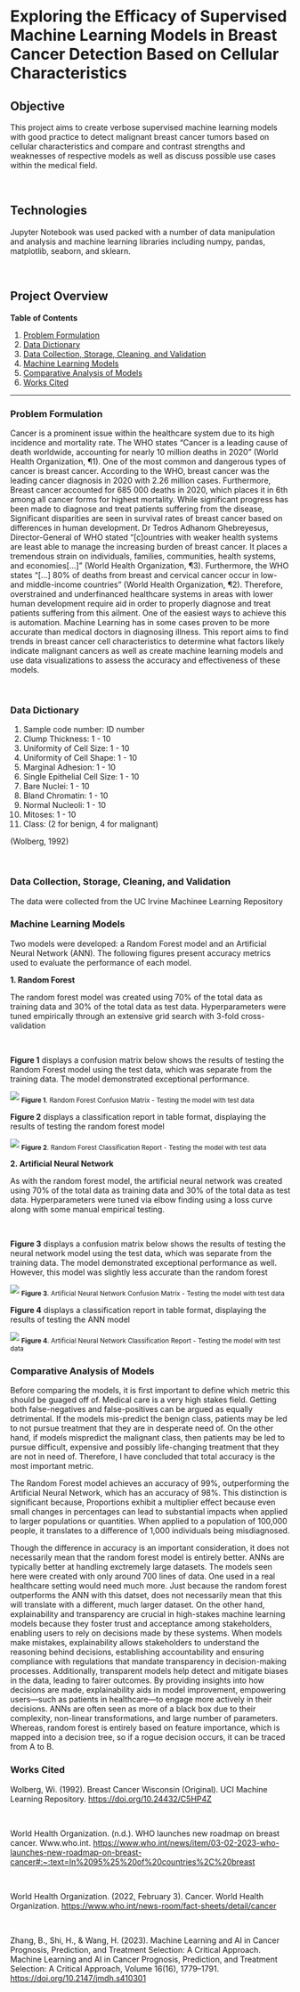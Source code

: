 # Exploring the Efficacy of Supervised Machine Learning Models in Breast Cancer Detection Based on Cellular Characteristics

## Objective
This project aims to create verbose supervised machine learning models with good practice to detect malignant breast cancer tumors based on cellular characteristics and compare and contrast strengths and weaknesses of respective models as well as discuss possible use cases within the medical field. 

<br>

## Technologies
Jupyter Notebook was used packed with a number of data manipulation and analysis and machine learning libraries including numpy, pandas, matplotlib, seaborn, and sklearn. 

<br>

## Project Overview<br>
**Table of Contents**
1. [Problem Formulation](#problem-formulation)
1. [Data Dictionary](#data-dictionary)
1. [Data Collection, Storage, Cleaning, and Validation](#data-collection-storage-cleaning-and-validation)
1. [Machine Learning Models](#machine-learning-models)
1. [Comparative Analysis of Models](#comparative-analysis-of-models)
1. [Works Cited](#works-cited)

---

### Problem Formulation
Cancer is a prominent issue within the healthcare system due to its high incidence and mortality rate. The WHO states “Cancer is a leading cause of death worldwide, accounting for nearly 10 million deaths in 2020” (World Health Organization, ¶1). One of the most common and dangerous types of cancer is breast cancer. According to the WHO, breast cancer was the leading cancer diagnosis in 2020 with 2.26 million cases. Furthermore, Breast cancer accounted for 685 000 deaths in 2020, which places it in 6th among all cancer forms for highest mortality. While significant progress has been made to diagnose and treat patients suffering from the disease, Significant disparities are seen in survival rates of breast cancer based on differences in human development. Dr Tedros Adhanom Ghebreyesus, Director-General of WHO stated “[c]ountries with weaker health systems are least able to manage the increasing burden of breast cancer. It places a tremendous strain on individuals, families, communities, health systems, and economies[...]” (World Health Organization, ¶3). Furthermore, the WHO states “[...] 80% of deaths from breast and cervical cancer occur in low- and middle-income countries” (World Health Organization, ¶2). Therefore, overstrained and underfinanced healthcare systems in areas with lower human development require aid in order to properly diagnose and treat patients suffering from this ailment. One of the easiest ways to achieve this is automation. Machine Learning has in some cases proven to be more accurate than medical doctors in diagnosing illness. This report aims to find trends in breast cancer cell characteristics to determine what factors likely indicate malignant cancers as well as create machine learning models and use data visualizations to assess the accuracy and effectiveness of these models.

<br>

### Data Dictionary
1. Sample code number:            ID number
2. Clump Thickness:               1 - 10
3. Uniformity of Cell Size:       1 - 10
4. Uniformity of Cell Shape:      1 - 10
5. Marginal Adhesion:             1 - 10
6. Single Epithelial Cell Size:   1 - 10
7. Bare Nuclei:                   1 - 10
8. Bland Chromatin:               1 - 10
9. Normal Nucleoli:               1 - 10
10. Mitoses:                      1 - 10
11. Class:                        (2 for benign, 4 for malignant)

(Wolberg, 1992)

<br>

### Data Collection, Storage, Cleaning, and Validation
The data were collected from the UC Irvine Machinee Learning Repository
<br>

### Machine Learning Models
<p>Two models were developed: a Random Forest model and an Artificial Neural Network (ANN). The following figures present accuracy metrics used to evaluate the performance of each model.</p>

**1. Random Forest** 
<p>The random forest model was created using 70% of the total data as training data and 30% of the total data as test data. Hyperparameters were tuned empirically through an extensive grid search with 3-fold cross-validation</p>
<br>
<p><b>Figure 1</b> displays a confusion matrix below shows the results of testing the Random Forest model using the test data, which was separate from the training data. The model demonstrated exceptional performance.</p>
<img src="https://i.imgur.com/bRQjtRc.png">
<sub><b>Figure 1</b>. Random Forest Confusion Matrix - Testing the model with test data</sub>
<p></p>
<p><b>Figure 2</b> displays a classification report in table format, displaying the results of testing the random forest model </p>
<img src="https://i.imgur.com/dS2c8kH.png">
<sub><b>Figure 2</b>. Random Forest Classification Report - Testing the model with test data</sub>
<p></p>

**2. Artificial Neural Network**
<p>As with the random forest model, the artificial neural network was created using 70% of the total data as training data and 30% of the total data as test data. Hyperparameters were tuned via elbow finding using a loss curve along with some manual empirical testing.</p>
<br>
<p><b>Figure 3</b> displays a confusion matrix below shows the results of testing the neural network model using the test data, which was separate from the training data. The model demonstrated exceptional performance as well. However, this model was slightly less accurate than the random forest </p>
<img src="https://i.imgur.com/HbW0QRR.png">
<sub><b>Figure 3</b>. Artificial Neural Network Confusion Matrix - Testing the model with test data</sub>
<p></p>
<p><b>Figure 4</b> displays a classification report in table format, displaying the results of testing the ANN model </p>
<img src="https://i.imgur.com/zZ5eFvz.png">
<sub><b>Figure 4</b>. Artificial Neural Network Classification Report - Testing the model with test data</sub>
<br>


### Comparative Analysis of Models
<p>Before comparing the models, it is first important to define which metric this should be guaged off of. Medical care is a very high stakes field. Getting both false-negatives and false-positives can be argued as equally detrimental. If the models mis-predict the benign class, patients may be led to not pursue treatment that they are in desperate need of. On the other hand, if models mispredict the malignant class, then patients may be led to pursue difficult, expensive and possibly life-changing treatment that they are not in need of. Therefore, I have concluded that total accuracy is the most important metric.</p>
<p>The Random Forest model achieves an accuracy of 99%, outperforming the Artificial Neural Network, which has an accuracy of 98%. This distinction is significant because, Proportions exhibit a multiplier effect because even small changes in percentages can lead to substantial impacts when applied to larger populations or quantities. When applied to a population of 100,000 people, it translates to a difference of 1,000 individuals being misdiagnosed.</p>
<p>Though the difference in accuracy is an important consideration, it does not necessarily mean that the random forest model is entirely better. ANNs are typically better at handling exctremely large datasets. The models seen here were created with only around 700 lines of data. One used in a real healthcare setting would need much more. Just because the random forest outperforms the ANN with this datset, does not necessarily mean that this will translate with a different, much larger dataset. On the other hand, explainability and transparency are crucial in high-stakes machine learning models because they foster trust and acceptance among stakeholders, enabling users to rely on decisions made by these systems. When models make mistakes, explainability allows stakeholders to understand the reasoning behind decisions, establishing accountability and ensuring compliance with regulations that mandate transparency in decision-making processes. Additionally, transparent models help detect and mitigate biases in the data, leading to fairer outcomes. By providing insights into how decisions are made, explainability aids in model improvement, empowering users—such as patients in healthcare—to engage more actively in their decisions. ANNs are often seen as more of a black box due to their complexity, non-linear transformations, and large number of parameters. Whereas, random forest is entirely based on feature importance, which is mapped into a decision tree, so if a rogue decision occurs, it can be traced from A to B. </p>


### Works Cited<br>
Wolberg, Wi. (1992). Breast Cancer Wisconsin (Original). UCI Machine Learning Repository. https://doi.org/10.24432/C5HP4Z

<br>

World Health Organization. (n.d.). WHO launches new roadmap on breast cancer. Www.who.int. https://www.who.int/news/item/03-02-2023-who-launches-new-roadmap-on-breast-cancer#:~:text=In%2095%25%20of%20countries%2C%20breast

<br>

World Health Organization. (2022, February 3). Cancer. World Health Organization. https://www.who.int/news-room/fact-sheets/detail/cancer

<br>

Zhang, B., Shi, H., & Wang, H. (2023). Machine Learning and AI in Cancer Prognosis, Prediction, and Treatment Selection: A Critical Approach. Machine Learning and AI in Cancer Prognosis, Prediction, and Treatment Selection: A Critical Approach, Volume 16(16), 1779–1791. https://doi.org/10.2147/jmdh.s410301




